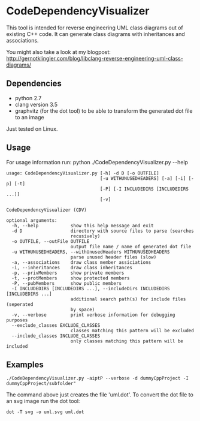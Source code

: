 CodeDependencyVisualizer
========================

This tool is intended for reverse engineering UML class diagrams out of existing C++ code. It can generate class diagrams with inheritances and associations.

You might also take a look at my blogpost: http://gernotklingler.com/blog/libclang-reverse-engineering-uml-class-diagrams/

Dependencies
------------
- python 2.7
- clang version 3.5
- graphvitz (for the dot tool) to be able to transform the generated dot file to an image

Just tested on Linux.

Usage
-----
For usage information run:
python ./CodeDependencyVisualizer.py --help
```
usage: CodeDependencyVisualizer.py [-h] -d D [-o OUTFILE]
                                   [-u WITHUNUSEDHEADERS] [-a] [-i] [-p] [-t]
                                   [-P] [-I INCLUDEDIRS [INCLUDEDIRS ...]]
                                   [-v]

CodeDependencyVisualizer (CDV)

optional arguments:
  -h, --help            show this help message and exit
  -d D                  directory with source files to parse (searches
                        recusively)
  -o OUTFILE, --outFile OUTFILE
                        output file name / name of generated dot file
  -u WITHUNUSEDHEADERS, --withUnusedHeaders WITHUNUSEDHEADERS
                        parse unused header files (slow)
  -a, --associations    draw class member assiciations
  -i, --inheritances    draw class inheritances
  -p, --privMembers     show private members
  -t, --protMembers     show protected members
  -P, --pubMembers      show public members
  -I INCLUDEDIRS [INCLUDEDIRS ...], --includeDirs INCLUDEDIRS [INCLUDEDIRS ...]
                        additional search path(s) for include files (seperated
                        by space)
  -v, --verbose         print verbose information for debugging purposes
  --exclude_classes EXCLUDE_CLASSES
                        classes matching this pattern will be excluded
  --include_classes INCLUDE_CLASSES
                        only classes matching this pattern will be included
```

Examples
--------
```
./CodeDependencyVisualizer.py -aiptP --verbose -d dummyCppProject -I dummyCppProject/subfolder"
```
The command above just creates the file 'uml.dot'. To convert the dot file to an svg image run the dot tool:
```
dot -T svg -o uml.svg uml.dot
```
